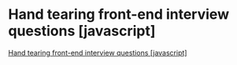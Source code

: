 # Hand tearing front-end interview questions [javascript]
[Hand tearing front-end interview questions [javascript]](https://aiwithcloud.com/2022/09/15/hand_tearing_front_end_interview_questions_javascript/)